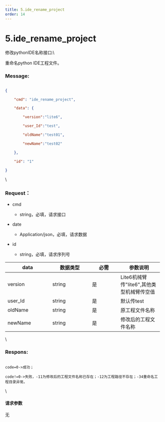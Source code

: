 ```yaml
---
title: 5.ide_rename_project
order: 14
---
```

# 5.ide\_rename\_project



 



修改pythonIDE名称接口:\

重命名python IDE工程文件。



### Message:  



```json

{

    "cmd": "ide_rename_project",

    "data": {

        "version":"lite6",

        "user_Id":"test",

        "oldName":"test01",

        "newName":"test02"

    },

    "id": "1"

}

```



\





### Request：    



* cmd

  * string，必填，请求接口

* date

  * Application/json，必填，请求数据

* id

  * string，必填，请求序列号



<table><thead><tr><th width="130">data</th><th width="113">数据类型</th><th width="77">必需</th><th>参数说明</th></tr></thead><tbody><tr><td>version</td><td>string</td><td>是</td><td>Lite6机械臂传"lite6",其他类型机械臂传空值</td></tr><tr><td>user_Id</td><td>string</td><td>是</td><td>默认传test</td></tr><tr><td>oldName</td><td>string</td><td>是</td><td>原工程文件名称</td></tr><tr><td>newName</td><td>string</td><td>是</td><td>修改后的工程文件名称</td></tr></tbody></table>



\





### Respons:     



```

code=0->成功；

code!=0->失败，-11为修改后的工程文件名称已存在；-12为工程路径不存在；-34重命名工程目录异常。

```



\





#### 请求参数



无
